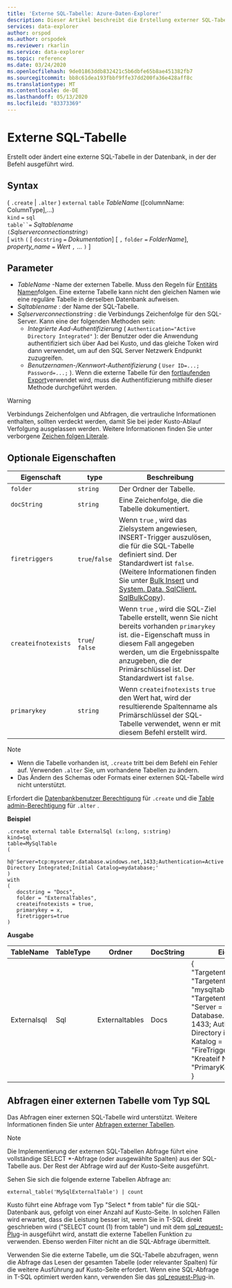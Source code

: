 ```yaml
---
title: 'Externe SQL-Tabelle: Azure-Daten-Explorer'
description: Dieser Artikel beschreibt die Erstellung externer SQL-Tabellen in Azure Daten-Explorer.
services: data-explorer
author: orspod
ms.author: orspodek
ms.reviewer: rkarlin
ms.service: data-explorer
ms.topic: reference
ms.date: 03/24/2020
ms.openlocfilehash: 9de01863ddb832421c5b6dbfe65b8ae451382fb7
ms.sourcegitcommit: bb8c61dea193fbbf9ffe37dd200fa36e428aff8c
ms.translationtype: MT
ms.contentlocale: de-DE
ms.lasthandoff: 05/13/2020
ms.locfileid: "83373369"
---
```

# <a name="external-sql-table"></a>Externe SQL-Tabelle

Erstellt oder ändert eine externe SQL-Tabelle in der Datenbank, in der der Befehl ausgeführt wird.  

## <a name="syntax"></a>Syntax

( `.create`  |  `.alter` ) `external` `table` *TableName* ([columnName: ColumnType],...)  
`kind` `=` `sql`  
`table``=` *Sqltablename*  
`(`*Sqlserverconnectionstring*`)`  
[ `with` `(` [ `docstring` `=` *Dokumentation*] [ `,` `folder` `=` *FolderName*], *property_name* `=` *Wert* `,` ... `)` ]

## <a name="parameters"></a>Parameter

* *TableName* -Name der externen Tabelle. Muss den Regeln für [Entitäts Namen](../query/schema-entities/entity-names.md)folgen. Eine externe Tabelle kann nicht den gleichen Namen wie eine reguläre Tabelle in derselben Datenbank aufweisen.
* *Sqltablename* : der Name der SQL-Tabelle.
* *Sqlserverconnectionstring* : die Verbindungs Zeichenfolge für den SQL-Server. Kann eine der folgenden Methoden sein: 
  * *Integrierte Aad-Authentifizierung* ( `Authentication="Active Directory Integrated"` ): der Benutzer oder die Anwendung authentifiziert sich über Aad bei Kusto, und das gleiche Token wird dann verwendet, um auf den SQL Server Netzwerk Endpunkt zuzugreifen.
  * *Benutzernamen-/Kennwort-Authentifizierung* ( `User ID=...; Password=...;` ). Wenn die externe Tabelle für den [fortlaufenden Export](data-export/continuous-data-export.md)verwendet wird, muss die Authentifizierung mithilfe dieser Methode durchgeführt werden. 

> [!WARNING]
> Verbindungs Zeichenfolgen und Abfragen, die vertrauliche Informationen enthalten, sollten verdeckt werden, damit Sie bei jeder Kusto-Ablauf Verfolgung ausgelassen werden. Weitere Informationen finden Sie unter verborgene [Zeichen folgen Literale](../query/scalar-data-types/string.md#obfuscated-string-literals).

## <a name="optional-properties"></a>Optionale Eigenschaften

| Eigenschaft            | type            | Beschreibung                          |
|---------------------|-----------------|---------------------------------------------------------------------------------------------------|
| `folder`            | `string`        | Der Ordner der Tabelle.                  |
| `docString`         | `string`        | Eine Zeichenfolge, die die Tabelle dokumentiert.      |
| `firetriggers`      | `true`/`false`  | Wenn `true` , wird das Zielsystem angewiesen, INSERT-Trigger auszulösen, die für die SQL-Tabelle definiert sind. Der Standardwert ist `false`. (Weitere Informationen finden Sie unter [Bulk Insert](https://msdn.microsoft.com/library/ms188365.aspx) und [System. Data. SqlClient. SqlBulkCopy](https://msdn.microsoft.com/library/system.data.sqlclient.sqlbulkcopy(v=vs.110).aspx)). |
| `createifnotexists` | `true`/ `false` | Wenn `true` , wird die SQL-Ziel Tabelle erstellt, wenn Sie nicht bereits vorhanden `primarykey` ist. die-Eigenschaft muss in diesem Fall angegeben werden, um die Ergebnisspalte anzugeben, die der Primärschlüssel ist. Der Standardwert ist `false`.  |
| `primarykey`        | `string`        | Wenn `createifnotexists` `true` den Wert hat, wird der resultierende Spaltenname als Primärschlüssel der SQL-Tabelle verwendet, wenn er mit diesem Befehl erstellt wird.                  |

> [!NOTE]
> * Wenn die Tabelle vorhanden ist, `.create` tritt bei dem Befehl ein Fehler auf. Verwenden `.alter` Sie, um vorhandene Tabellen zu ändern. 
> * Das Ändern des Schemas oder Formats einer externen SQL-Tabelle wird nicht unterstützt. 

Erfordert die [Datenbankbenutzer Berechtigung](../management/access-control/role-based-authorization.md) für `.create` und die [Table admin-Berechtigung](../management/access-control/role-based-authorization.md) für `.alter` . 
 
**Beispiel** 

```kusto
.create external table ExternalSql (x:long, s:string) 
kind=sql
table=MySqlTable
( 
   h@'Server=tcp:myserver.database.windows.net,1433;Authentication=Active Directory Integrated;Initial Catalog=mydatabase;'
)
with 
(
   docstring = "Docs",
   folder = "ExternalTables", 
   createifnotexists = true,
   primarykey = x,
   firetriggers=true
)  
```

**Ausgabe**

| TableName   | TableType | Ordner         | DocString | Eigenschaften                            |
|-------------|-----------|----------------|-----------|---------------------------------------|
| Externalsql | Sql       | Externaltables | Docs      | {<br>  "Targetentitykind": "sqltable" ",<br>  "Targetentityname": "mysqltable",<br>  "Targetentityconnectionstring": "Server = TCP:myserver. Database. Windows. net, 1433; Authentication = Active Directory integriert; anfangs Katalog = MyDatabase; ",<br>  "FireTriggers": true,<br>  "Kreateif NotExists": true,<br>  "PrimaryKey": "x"<br>} |

## <a name="querying-an-external-table-of-type-sql"></a>Abfragen einer externen Tabelle vom Typ SQL 

Das Abfragen einer externen SQL-Tabelle wird unterstützt. Weitere Informationen finden Sie unter [Abfragen externer Tabellen](../../data-lake-query-data.md). 

> [!Note]
> Die Implementierung der externen SQL-Tabellen Abfrage führt eine vollständige SELECT *-Abfrage (oder ausgewählte Spalten) aus der SQL-Tabelle aus. Der Rest der Abfrage wird auf der Kusto-Seite ausgeführt. 

Sehen Sie sich die folgende externe Tabellen Abfrage an: 

```kusto
external_table('MySqlExternalTable') | count
```

Kusto führt eine Abfrage vom Typ "Select * from table" für die SQL-Datenbank aus, gefolgt von einer Anzahl auf Kusto-Seite. In solchen Fällen wird erwartet, dass die Leistung besser ist, wenn Sie in T-SQL direkt geschrieben wird ("SELECT count (1) from table") und mit dem [sql_request-Plug](../query/sqlrequestplugin.md)-in ausgeführt wird, anstatt die externe Tabellen Funktion zu verwenden. Ebenso werden Filter nicht an die SQL-Abfrage übermittelt.  

Verwenden Sie die externe Tabelle, um die SQL-Tabelle abzufragen, wenn die Abfrage das Lesen der gesamten Tabelle (oder relevanter Spalten) für die weitere Ausführung auf Kusto-Seite erfordert. Wenn eine SQL-Abfrage in T-SQL optimiert werden kann, verwenden Sie das [sql_request-Plug](../query/sqlrequestplugin.md)-in.
